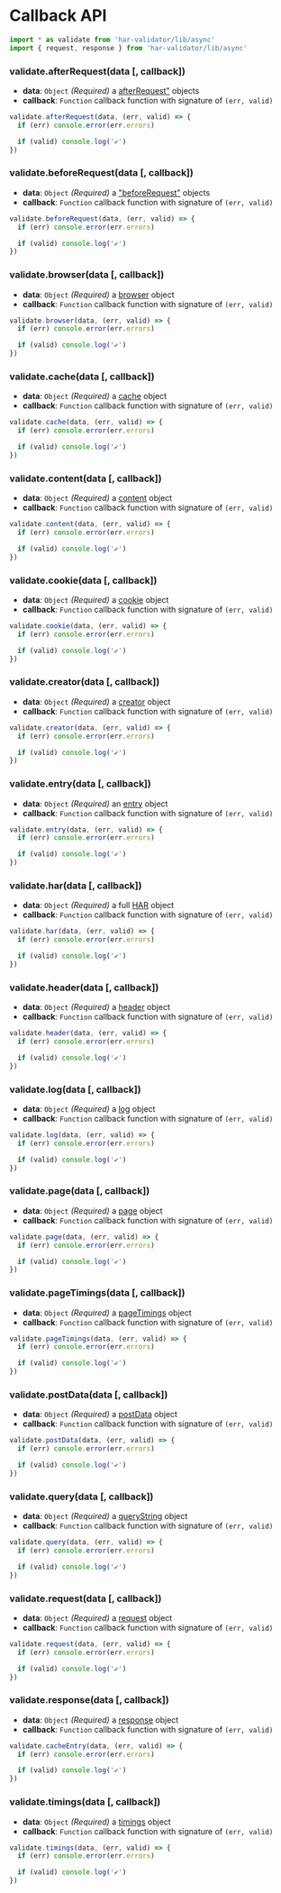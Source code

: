 # Callback API

```js
import * as validate from 'har-validator/lib/async'
import { request, response } from 'har-validator/lib/async'
```

### validate.afterRequest(data [, callback])

- **data**: `Object` _(Required)_
  a [afterRequest"](https://github.com/ahmadnassri/har-spec/blob/master/versions/1.2.md#cache) objects
- **callback**: `Function`
  callback function with signature of `(err, valid)`

```js
validate.afterRequest(data, (err, valid) => {
  if (err) console.error(err.errors)

  if (valid) console.log('✔️')
})
```

### validate.beforeRequest(data [, callback])

- **data**: `Object` _(Required)_
  a ["beforeRequest"](https://github.com/ahmadnassri/har-spec/blob/master/versions/1.2.md#cache) objects
- **callback**: `Function`
  callback function with signature of `(err, valid)`

```js
validate.beforeRequest(data, (err, valid) => {
  if (err) console.error(err.errors)

  if (valid) console.log('✔️')
})
```

### validate.browser(data [, callback])

- **data**: `Object` _(Required)_
  a [browser](https://github.com/ahmadnassri/har-spec/blob/master/versions/1.2.md#browser) object
- **callback**: `Function`
  callback function with signature of `(err, valid)`

```js
validate.browser(data, (err, valid) => {
  if (err) console.error(err.errors)

  if (valid) console.log('✔️')
})
```

### validate.cache(data [, callback])

- **data**: `Object` _(Required)_
  a [cache](https://github.com/ahmadnassri/har-spec/blob/master/versions/1.2.md#cache) object
- **callback**: `Function`
  callback function with signature of `(err, valid)`

```js
validate.cache(data, (err, valid) => {
  if (err) console.error(err.errors)

  if (valid) console.log('✔️')
})
```

### validate.content(data [, callback])

- **data**: `Object` _(Required)_
  a [content](https://github.com/ahmadnassri/har-spec/blob/master/versions/1.2.md#content) object
- **callback**: `Function`
  callback function with signature of `(err, valid)`

```js
validate.content(data, (err, valid) => {
  if (err) console.error(err.errors)

  if (valid) console.log('✔️')
})
```

### validate.cookie(data [, callback])

- **data**: `Object` _(Required)_
  a [cookie](https://github.com/ahmadnassri/har-spec/blob/master/versions/1.2.md#cookies) object
- **callback**: `Function`
  callback function with signature of `(err, valid)`

```js
validate.cookie(data, (err, valid) => {
  if (err) console.error(err.errors)

  if (valid) console.log('✔️')
})
```

### validate.creator(data [, callback])

- **data**: `Object` _(Required)_
  a [creator](https://github.com/ahmadnassri/har-spec/blob/master/versions/1.2.md#creator) object
- **callback**: `Function`
  callback function with signature of `(err, valid)`

```js
validate.creator(data, (err, valid) => {
  if (err) console.error(err.errors)

  if (valid) console.log('✔️')
})
```

### validate.entry(data [, callback])

- **data**: `Object` _(Required)_
  an [entry](https://github.com/ahmadnassri/har-spec/blob/master/versions/1.2.md#entries) object
- **callback**: `Function`
  callback function with signature of `(err, valid)`

```js
validate.entry(data, (err, valid) => {
  if (err) console.error(err.errors)

  if (valid) console.log('✔️')
})
```

### validate.har(data [, callback])

- **data**: `Object` _(Required)_
  a full [HAR](https://github.com/ahmadnassri/har-spec/blob/master/versions/1.2.md) object
- **callback**: `Function`
  callback function with signature of `(err, valid)`

```js
validate.har(data, (err, valid) => {
  if (err) console.error(err.errors)

  if (valid) console.log('✔️')
})
```

### validate.header(data [, callback])

- **data**: `Object` _(Required)_
  a [header](https://github.com/ahmadnassri/har-spec/blob/master/versions/1.2.md#headers) object
- **callback**: `Function`
  callback function with signature of `(err, valid)`

```js
validate.header(data, (err, valid) => {
  if (err) console.error(err.errors)

  if (valid) console.log('✔️')
})
```

### validate.log(data [, callback])

- **data**: `Object` _(Required)_
  a [log](https://github.com/ahmadnassri/har-spec/blob/master/versions/1.2.md#log) object
- **callback**: `Function`
  callback function with signature of `(err, valid)`

```js
validate.log(data, (err, valid) => {
  if (err) console.error(err.errors)

  if (valid) console.log('✔️')
})
```

### validate.page(data [, callback])

- **data**: `Object` _(Required)_
  a [page](https://github.com/ahmadnassri/har-spec/blob/master/versions/1.2.md#page) object
- **callback**: `Function`
  callback function with signature of `(err, valid)`

```js
validate.page(data, (err, valid) => {
  if (err) console.error(err.errors)

  if (valid) console.log('✔️')
})
```

### validate.pageTimings(data [, callback])

- **data**: `Object` _(Required)_
  a [pageTimings](https://github.com/ahmadnassri/har-spec/blob/master/versions/1.2.md#pageTimings) object
- **callback**: `Function`
  callback function with signature of `(err, valid)`

```js
validate.pageTimings(data, (err, valid) => {
  if (err) console.error(err.errors)

  if (valid) console.log('✔️')
})
```

### validate.postData(data [, callback])

- **data**: `Object` _(Required)_
  a [postData](https://github.com/ahmadnassri/har-spec/blob/master/versions/1.2.md#postdata') object
- **callback**: `Function`
  callback function with signature of `(err, valid)`

```js
validate.postData(data, (err, valid) => {
  if (err) console.error(err.errors)

  if (valid) console.log('✔️')
})
```

### validate.query(data [, callback])

- **data**: `Object` _(Required)_
  a [queryString](https://github.com/ahmadnassri/har-spec/blob/master/versions/1.2.md#querystring) object
- **callback**: `Function`
  callback function with signature of `(err, valid)`

```js
validate.query(data, (err, valid) => {
  if (err) console.error(err.errors)

  if (valid) console.log('✔️')
})
```

### validate.request(data [, callback])

- **data**: `Object` _(Required)_
  a [request](https://github.com/ahmadnassri/har-spec/blob/master/versions/1.2.md#request) object
- **callback**: `Function`
  callback function with signature of `(err, valid)`

```js
validate.request(data, (err, valid) => {
  if (err) console.error(err.errors)

  if (valid) console.log('✔️')
})
```

### validate.response(data [, callback])

- **data**: `Object` _(Required)_
  a [response](https://github.com/ahmadnassri/har-spec/blob/master/versions/1.2.md#response) object
- **callback**: `Function`
  callback function with signature of `(err, valid)`

```js
validate.cacheEntry(data, (err, valid) => {
  if (err) console.error(err.errors)

  if (valid) console.log('✔️')
})
```

### validate.timings(data [, callback])

- **data**: `Object` _(Required)_
  a [timings](https://github.com/ahmadnassri/har-spec/blob/master/versions/1.2.md#timings) object
- **callback**: `Function`
  callback function with signature of `(err, valid)`

```js
validate.timings(data, (err, valid) => {
  if (err) console.error(err.errors)

  if (valid) console.log('✔️')
})
```
